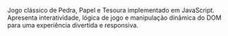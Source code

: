 Jogo clássico de Pedra, Papel e Tesoura implementado em JavaScript. Apresenta interatividade, lógica de jogo e manipulação dinâmica do DOM para uma experiência divertida e responsiva.
